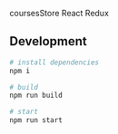 coursesStore React Redux

## Development 

```bash
# install dependencies
npm i

# build
npm run build

# start
npm run start
```
